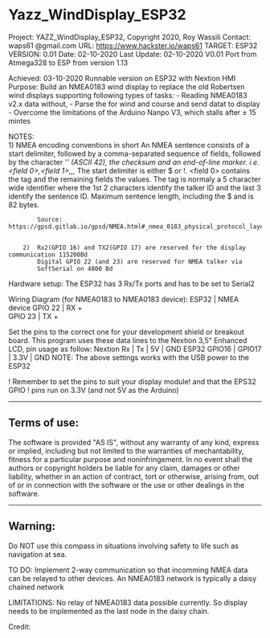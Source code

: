 # Yazz_WindDisplay_ESP32
Project:  YAZZ_WindDisplay_ESP32, Copyright 2020, Roy Wassili
  Contact:  waps61 @gmail.com
  URL:      https://www.hackster.io/waps61
  TARGET:   ESP32
  VERSION:  0.01
  Date:     02-10-2020
  Last
  Update:   02-10-2020 V0.01
            Port from Atmega328 to ESP from version 1.13
            
  Achieved: 03-10-2020 Runnable version on ESP32 with Nextion HMI         
  Purpose:  Build an NMEA0183 wind display to replace the old Robertsen wind displays
            supporting following types of tasks:
            - Reading NMEA0183 v2.x data without,
            - Parse the for wind and course and send datat to display
            - Overcome the limitations of the Arduino Nanpo V3, which stalls after ± 15 mintes
  
  NOTES:    
        1)  NMEA encoding conventions in short
            An NMEA sentence consists of a start delimiter, followed by a comma-separated sequence
            of fields, followed by the character '*' (ASCII 42), the checksum and an end-of-line marker.
            i.e. <start delimiter><field 0>,<field 1>,,,<field n>*<checksum><end-of-linemarker>
            The start delimiter is either $ or !. <field 0> contains the tag and the remaining fields
            the values. The tag is normaly a 5 character wide identifier where the 1st 2 characters
            identify the talker ID and the last 3 identify the sentence ID.
            Maximum sentence length, including the $ and <CR><LF> is 82 bytes.

            Source: https://gpsd.gitlab.io/gpsd/NMEA.html#_nmea_0183_physical_protocol_layer


        2)  Rx2(GPIO 16) and TX2(GPIO 17) are reserved for the display communication 115200Bd
            Digital GPIO 22 (and 23) are reserved for NMEA talker via
            SoftSerial on 4800 Bd
  
  Hardware setup:
  The ESP32 has 3 Rx/Tx ports and has to be set to Serial2 
  
  Wiring Diagram (for NMEA0183 to NMEA0183 device):
  ESP32      | NMEA device
     GPIO 22 |  RX +   
     GPIO 23 |  TX + 
  
  Set the pins to the correct one for your development shield or breakout board.
  This program uses these data lines to the Nextion 3,5" Enhanced LCD,
  pin usage as follow:
  Nextion           Rx     | Tx     | 5V        | GND
  ESP32             GPIO16 | GPIO17 | 3.3V      | GND
  NOTE: The above settings works with the USB power to the ESP32

  ! Remember to set the pins to suit your display module! and that the EPS32 GPIO
  ! pins run on 3.3V (and not 5V as the Arduino)


  ---------------
  Terms of use:
  ---------------
  The software is provided "AS IS", without any warranty of any kind, express or implied,
  including but not limited to the warranties of mechantability, fitness for a particular
  purpose and noninfringement. In no event shall the authors or copyright holders be liable
  for any claim, damages or other liability, whether in an action of contract, tort or
  otherwise, arising from, out of or in connection with the software or the use or other
  dealings in the software.

  -----------
  Warning:
  -----------
  Do NOT use this compass in situations involving safety to life
  such as navigation at sea.  
        
  TO DO:    Implement 2-way communication so that incomming NMEA data can be relayed
            to other devices. An NMEA0183 network is typically a daisy chained network

  LIMITATIONS: 
            No relay of NMEA0183 data possible currently. So display needs to be
            implemented as the last node in the daisy chain.
 
  Credit:
